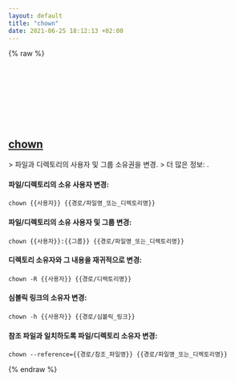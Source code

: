 ```yaml
---
layout: default
title: "chown"
date: 2021-06-25 18:12:13 +02:00
---
```

{% raw %}
<h2 id="chown">
  <a href="/ko/common/chown.html">chown</a> <a href="#chown"><svg class="icon">
    <use href="/assets/images/unicode_sprite.svg#link" />
  </svg></a>
</h2>
> 파일과 디렉토리의 사용자 및 그룹 소유권을 변경.
> 더 많은 정보: <https://www.gnu.org/software/coreutils/chown>.

#### 파일/디렉토리의 소유 사용자 변경:
```shell
chown {{사용자}} {{경로/파일명_또는_디렉토리명}}
```
#### 파일/디렉토리의 소유 사용자 및 그룹 변경:
```shell
chown {{사용자}}:{{그룹}} {{경로/파일명_또는_디렉토리명}}
```
#### 디렉토리 소유자와 그 내용을 재귀적으로 변경:
```shell
chown -R {{사용자}} {{경로/디렉토리명}}
```
#### 심볼릭 링크의 소유자 변경:
```shell
chown -h {{사용자}} {{경로/심볼릭_링크}}
```
#### 참조 파일과 일치하도록 파일/디렉토리 소유자 변경:
```shell
chown --reference={{경로/참조_파일명}} {{경로/파일명_또는_디렉토리명}}
```
{% endraw %}